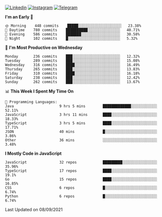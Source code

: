 [![Linkedin](https://img.shields.io/badge/-Archie-blue?style=flat-square&labelColor=gray&logo=Linkedin&logoColor=white&link=https://www.linkedin.com/in/archisdi)](https://www.linkedin.com/in/archisdi)
[![Instagram](https://img.shields.io/badge/-@archisdi-orange?style=flat-square&labelColor=gray&logo=Instagram&logoColor=white&link=https://www.instagram.com/archisdi)](https://www.instagram.com/archisdi)
[![Telegram](https://img.shields.io/badge/-aai-informational?style=flat-square&labelColor=gray&logo=telegram&logoColor=white&link=https://t.me/archisdi)](https://t.me/archisdi)

<!--START_SECTION:waka-->
**I'm an Early 🐤** 

```text
🌞 Morning    448 commits    █████░░░░░░░░░░░░░░░░░░░░   23.38% 
🌆 Daytime    780 commits    ██████████░░░░░░░░░░░░░░░   40.71% 
🌃 Evening    586 commits    ███████░░░░░░░░░░░░░░░░░░   30.58% 
🌙 Night      102 commits    █░░░░░░░░░░░░░░░░░░░░░░░░   5.32%

```
📅 **I'm Most Productive on Wednesday** 

```text
Monday       236 commits    ███░░░░░░░░░░░░░░░░░░░░░░   12.32% 
Tuesday      289 commits    ███░░░░░░░░░░░░░░░░░░░░░░   15.08% 
Wednesday    316 commits    ████░░░░░░░░░░░░░░░░░░░░░   16.49% 
Thursday     265 commits    ███░░░░░░░░░░░░░░░░░░░░░░   13.83% 
Friday       310 commits    ████░░░░░░░░░░░░░░░░░░░░░   16.18% 
Saturday     238 commits    ███░░░░░░░░░░░░░░░░░░░░░░   12.42% 
Sunday       262 commits    ███░░░░░░░░░░░░░░░░░░░░░░   13.67%

```


📊 **This Week I Spent My Time On** 

```text
💬 Programming Languages: 
Java                     9 hrs 5 mins        █████████████░░░░░░░░░░░░   52.11% 
JavaScript               3 hrs 11 mins       ████░░░░░░░░░░░░░░░░░░░░░   18.33% 
TypeScript               3 hrs 5 mins        ████░░░░░░░░░░░░░░░░░░░░░   17.71% 
JSON                     40 mins             █░░░░░░░░░░░░░░░░░░░░░░░░   3.86% 
Other                    36 mins             ░░░░░░░░░░░░░░░░░░░░░░░░░   3.48%

```

**I Mostly Code in JavaScript** 

```text
JavaScript               32 repos            █████████░░░░░░░░░░░░░░░░   35.96% 
TypeScript               17 repos            ████░░░░░░░░░░░░░░░░░░░░░   19.1% 
Go                       15 repos            ████░░░░░░░░░░░░░░░░░░░░░   16.85% 
CSS                      6 repos             █░░░░░░░░░░░░░░░░░░░░░░░░   6.74% 
Python                   6 repos             █░░░░░░░░░░░░░░░░░░░░░░░░   6.74%

```



 Last Updated on 08/09/2021
<!--END_SECTION:waka-->